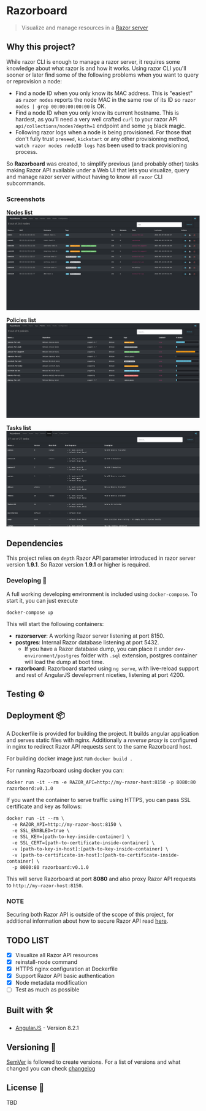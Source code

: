 # Razorboard

> Visualize and manage resources in a [Razor server](https://github.com/puppetlabs/razor-server)

## Why this project?

While razor CLI is enough to manage a razor server, it requires some knowledge about what razor is and
how it works. Using razor CLI you'll sooner or later find some of the following problems when you want
to query or reprovision a node:
- Find a node ID when you only know its MAC address. This is "easiest" as `razor nodes` reports the node MAC in the same row of its ID
 so `razor nodes | grep 00:00:00:00:00` is OK.
- Find a node ID when you only know its current hostname. This is hardest, as you'll need a very well crafted `curl` to your razor
 API `api/collections/nodes?depth=1` endpoint and some `jq` black magic.
- Following razor logs when a node is being provisioned. For those that don't fully trust `preseed`, `kickstart` or any other provisioning
 method, `watch razor nodes nodeID logs` has been used to track provisioning process.

So **Razorboard** was created, to simplify previous (and probably other) tasks making Razor API available under a Web UI
that lets you visualize, query and manage razor server without having to know all `razor` CLI subcommands.

### Screenshots

**Nodes list**
![nodes-list](./screenshots/nodes.png)

**Policies list**
![policies-list](./screenshots/policies.png)

**Tasks list**
![tasks-list](./screenshots/tasks.png)

## Dependencies

This project relies on `depth` Razor API parameter introduced in razor server version **1.9.1**. So
Razor version **1.9.1** or higher is required.

### Developing 🔧

A full working developing environment is included using `docker-compose`. To start it, you can just execute

```
docker-compose up
```

This will start the following containers:

- **razorserver**: A working Razor server listening at port 8150.
- **postgres**: Internal Razor database listening at port 5432.
  - If you have a Razor database dump, you can place it under `dev-environment/postgres` folder with `.sql` extension,
   postgres container will load the dump at boot time.
- **razorboard**: Razorboard started using `ng serve`, with live-reload support and rest of AngularJS develepment niceties,
 listening at port 4200.

## Testing ⚙️


## Deployment 📦

A Dockerfile is provided for building the project. It builds angular application and serves
static files with nginx. Additionally a *reverse proxy* is configured in nginx to redirect Razor
API requests sent to the same Razorboard host.

For building docker image just run `docker build .`

For running Razorboard using docker you can:

```
docker run -it --rm -e RAZOR_API=http://my-razor-host:8150 -p 8080:80 razorboard:v0.1.0
```

If you want the container to serve traffic using HTTPS, you can pass SSL certificate and key as follows:

```
docker run -it --rm \
  -e RAZOR_API=http://my-razor-host:8150 \
  -e SSL_ENABLED=true \
  -e SSL_KEY=[path-to-key-inside-container] \
  -e SSL_CERT=[path-to-certificate-inside-container] \
  -v [path-to-key-in-host]:[path-to-key-inside-container] \
  -v [path-to-certificate-in-host]:[path-to-certificate-inside-container] \
  -p 8080:80 razorboard:v0.1.0
```

This will serve Razorboard at port **8080** and also proxy Razor API requests to `http://my-razor-host:8150`.

### NOTE

Securing both Razor API is outside of the scope of this project, for additional information about how to
secure Razor API read [here](https://github.com/puppetlabs/razor-server/wiki/Securing-the-server).

## TODO LIST

* [X] Visualize all Razor API resources
* [X] reinstall-node command
* [X] HTTPS nginx configuration at Dockerfile
* [X] Support Razor API basic authentication
* [X] Node metadata modification
* [ ] Test as much as possible

## Built with 🛠️

* [AngularJS](https://angularjs.org/) - Version 8.2.1

## Versioning 📌

[SemVer](http://semver.org/) is followed to create versions.
For a list of versions and what changed you can check [changelog](./CHANGELOG.md)

## License 📄

TBD
